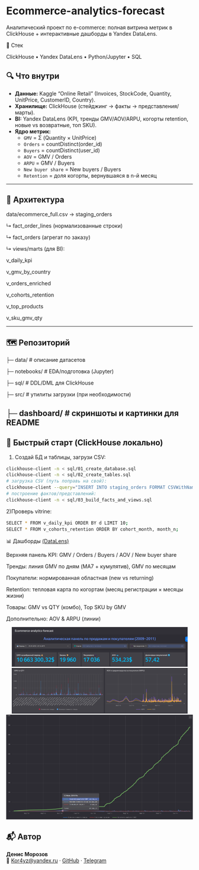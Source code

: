 # Ecommerce-analytics-forecast

Аналитический проект по e-commerce: полная витрина метрик в ClickHouse + интерактивные дашборды в Yandex DataLens.

🧰 Стек

ClickHouse • Yandex DataLens • Python/Jupyter • SQL

## 🔍 Что внутри

- **Данные:** Kaggle “Online Retail” (Invoices, StockCode, Quantity, UnitPrice, CustomerID, Country).
- **Хранилище:** ClickHouse (стейджинг → факты → представления/марты).
- **BI:** Yandex DataLens (KPI, тренды GMV/AOV/ARPU, когорты retention, новые vs возвратные, топ SKU).
- **Ядро метрик:**
  - `GMV` = Σ (Quantity × UnitPrice)
  - `Orders` = countDistinct(order_id)
  - `Buyers` = countDistinct(user_id)
  - `AOV` = GMV / Orders
  - `ARPU` = GMV / Buyers
  - `New buyer share` = New buyers / Buyers
  - `Retention` = доля когорты, вернувшаяся в n-й месяц
---
## 🧱 Архитектура
data/ecommerce_full.csv → staging_orders

↳ fact_order_lines (нормализованные строки)

↳ fact_orders (агрегат по заказу)

↳ views/marts (для BI):

v_daily_kpi

v_gmv_by_country

v_orders_enriched

v_cohorts_retention

v_top_products

v_sku_gmv_qty

---
## 🗺️ Репозиторий

├─ data/ # описание датасетов

├─ notebooks/ # EDA/подготовка (Jupyter)

├─ sql/ # DDL/DML для ClickHouse 

├─ src/ # утилиты загрузки (при необходимости)

├─ dashboard/ # скриншоты и картинки для README
---


## 🚀 Быстрый старт (ClickHouse локально)

1) Создай БД и таблицы, загрузи CSV:

```bash
clickhouse-client -n < sql/01_create_database.sql
clickhouse-client -n < sql/02_create_tables.sql
# загрузка CSV (путь поправь на свой):
clickhouse-client --query="INSERT INTO staging_orders FORMAT CSVWithNames" < data/ecommerce_full.csv
# построение фактов/представлений:
clickhouse-client -n < sql/03_build_facts_and_views.sql
```
2)Проверь vitrine:
```bash
SELECT * FROM v_daily_kpi ORDER BY d LIMIT 10;
SELECT * FROM v_cohorts_retention ORDER BY cohort_month, month_n;
```
📊 Дашборды [(DataLens)](https://datalens.ru/r19wac3nqtz0c?_no_controls=1&state=7a421f30208&_theme=dark)

Верхняя панель KPI: GMV / Orders / Buyers / AOV / New buyer share

Тренды: линия GMV по дням (MA7 + кумулятив), GMV по месяцам

Покупатели: нормированная областная (new vs returning)

Retention: тепловая карта по когортам (месяц регистрации × месяцы жизни)

Товары: GMV vs QTY (комбо), Top SKU by GMV

Дополнительно: AOV & ARPU (линии)

<p align="center">
  <img src="dashboard/KPI.png" alt="Основные KPI по travel" width="475"/>
  <img src="dashboard/ARPU.png" alt="Суммарный анализ" width="475"/>
  <img src="dashboard/GVM по дням.png" alt="GVM" width="550"/>
</p>

## 📬 Автор
**Денис Морозов**  
📧 Kor4yz@yandex.ru · [GitHub](https://github.com/Kor4yz) · [Telegram](https://t.me/kor4yz)
